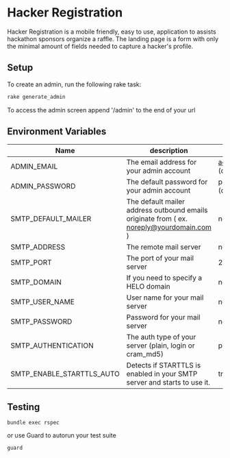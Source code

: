 # Hacker Registration

Hacker Registration is a mobile friendly, easy to use, application to assists hackathon sponsors organize a raffle. The landing page is a form with only the minimal amount of fields needed to capture a hacker's profile.

## Setup
To create an admin, run the following rake task:

```sh
rake generate_admin
```

To access the admin screen append '/admin' to the end of your url

## Environment Variables

| Name | description | default |
|------|-------------|---------|
|ADMIN_EMAIL| The email address for your admin account | admin@admin.com (development) |
|ADMIN_PASSWORD| The default password for your admin account| password (development) |
|SMTP_DEFAULT_MAILER| The default mailer address outbound emails originate from ( ex. noreply@yourdomain.com ) | none |
|SMTP_ADDRESS| The remote mail server | none |
|SMTP_PORT| The port of your mail server | 25 |
|SMTP_DOMAIN| If you need to specify a HELO domain | none |
|SMTP_USER_NAME| User name for your mail server | none |
|SMTP_PASSWORD| Password for your mail server | none |
|SMTP_AUTHENTICATION| The auth type of your server (plain, login or cram_md5) | plain |
|SMTP_ENABLE_STARTTLS_AUTO| Detects if STARTTLS is enabled in your SMTP server and starts to use it.  | true |

## Testing

```
bundle exec rspec
```

or use Guard to autorun your test suite

```
guard
```
